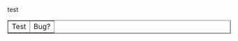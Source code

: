 test

<table border="999999999999999999">
  <tr>
    <td>Test</td>
    <td>Bug?</td>
  </tr>
</table>
